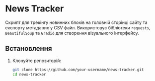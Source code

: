 # News Tracker

Скрипт для трекінгу новинних блоків на головній сторінці сайту та експорту метаданих у CSV файл. Використовує бібліотеки `requests`, `BeautifulSoup` та `Gradio` для створення візуального інтерфейсу.

## Встановлення

1. Клонуйте репозиторій:
   ```bash
   git clone https://github.com/your-username/news-tracker.git
   cd news-tracker

